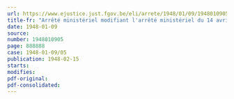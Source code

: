 ```yaml
---
url: https://www.ejustice.just.fgov.be/eli/arrete/1948/01/09/1948010905/justel
title-fr: "Arrêté ministériel modifiant l'arrêté ministériel du 14 avril 1945, prescrivant l'élaboration d'une statistique mensuelle de l'activité dans l'industrie sidérurgique"
date: 1948-01-09
source:
number: 1948010905
page: 888888
case: 1948-01-09/05
publication: 1948-02-15
starts:
modifies:
pdf-original:
pdf-consolidated:
---
```


